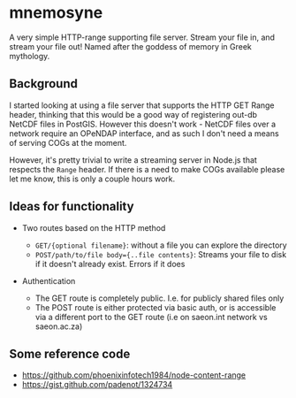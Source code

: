 # mnemosyne
A very simple HTTP-range supporting file server. Stream your file in, and stream your file out! Named after the goddess of memory in Greek mythology.

## Background
I started looking at using a file server that supports the HTTP GET Range header, thinking that this would be a good way of registering out-db NetCDF files in PostGIS. However this doesn't work - NetCDF files over a network require an OPeNDAP interface, and as such I don't need a means of serving COGs at the moment.

However, it's pretty trivial to write a streaming server in Node.js that respects the `Range` header. If there is a need to make COGs available please let me know, this is only a couple hours work.

## Ideas for functionality
- Two routes based on the HTTP method
  - `GET/{optional filename}`: without a file you can explore the directory
  - `POST/path/to/file body={..file contents}`: Streams your file to disk if it doesn't already exist. Errors if it does
  
- Authentication
  - The GET route is completely public. I.e. for publicly shared files only
  - The POST route is either protected via basic auth, or is accessible via a different port to the GET route (i.e on saeon.int network vs saeon.ac.za)

## Some reference code
- https://github.com/phoenixinfotech1984/node-content-range
- https://gist.github.com/padenot/1324734
